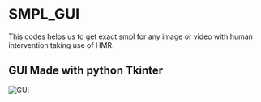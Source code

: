 # SMPL_GUI
This codes helps us to get exact smpl for any image or video with human intervention taking use of HMR.


## GUI Made with python Tkinter

![GUI]('GUI_project.png')
